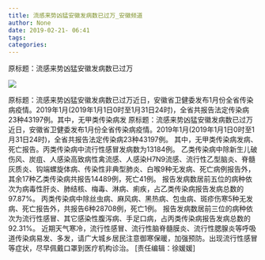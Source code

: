 ```yaml
---
title: 流感来势凶猛安徽发病数已过万_安徽频道
author: None
date: 2019-02-21- 06:41
tags: 
categories: 
---
```

原标题：流感来势凶猛安徽发病数已过万
<!-- more -->
                
<img align="center" border="0" src="http://p2.ifengimg.com/a/2016/0810/204c433878d5cf9size1_w16_h16.png" />
                
            
原标题：流感来势凶猛安徽发病数已过万近日，安徽省卫健委发布1月份全省传染病疫情。2019年1月(2019年1月1日0时至1月31日24时)，全省共报告法定传染病23种43197例。其中，无甲类传染病发
原标题：流感来势凶猛安徽发病数已过万
近日，安徽省卫健委发布1月份全省传染病疫情。2019年1月(2019年1月1日0时至1月31日24时)，全省共报告法定传染病23种43197例。
其中，无甲类传染病发病、死亡报告。丙类传染病中流行性感冒发病数为13184例。
乙类传染病中除新生儿破伤风、炭疽、人感染高致病性禽流感、人感染H7N9流感、流行性乙型脑炎、脊髓灰质炎、钩端螺旋体病、传染性非典型肺炎、白喉9种无发病、死亡病例报告外，其余17种乙类传染病共报告14489例，死亡41例。
报告发病数居前五位的病种依次为病毒性肝炎、肺结核、梅毒、淋病、痢疾，占乙类传染病报告发病总数的97.87%。
丙类传染病中除丝虫病、麻风病、黑热病、包虫病、斑疹伤寒5种无发病、死亡报告外，共报告6种28708例，死亡1例。
报告发病数居前三位的病种依次为流行性感冒、其它感染性腹泻病、手足口病，占丙类传染病报告发病总数的92.31%。
近期天气寒冷，流行性感冒、流行性脑脊髓膜炎、流行性腮腺炎等呼吸道传染病易发、多发，请广大城乡居民注意御寒保暖，加强预防。出现流行性感冒等症状，尽早佩戴口罩到医疗机构诊治。
[责任编辑：徐媛媛]
            
